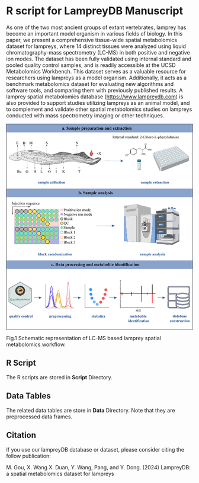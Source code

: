 # R script for LampreyDB Manuscript

As one of the two most ancient groups of extant vertebrates, lamprey has become an important model organism in various fields of biology. In this paper, we present a comprehensive tissue-wide spatial metabolomics dataset for lampreys, where 14 distinct tissues were analyzed using liquid chromatography-mass spectrometry (LC-MS) in both positive and negative ion modes. The dataset has been fully validated using internal standard and pooled quality control samples, and is readily accessible at the UCSD Metabolomics Workbench. This dataset serves as a valuable resource for researchers using lampreys as a model organism. Additionally, it acts as a benchmark metabolomics dataset for evaluating new algorithms and software tools, and comparing them with previously published results. A lamprey spatial metabolomics database (https://www.lampreydb.com) is also provided to support studies utilizing lampreys as an animal model, and to complement and validate other spatial metabolomics studies on lampreys conducted with mass spectrometry imaging or other techniques.

<img src="https://github.com/YonghuiDong/LampreyStat/blob/main/Fig/Fig1.jpg" align="center" alt="" width="700"/></center>

Fig.1 Schematic representation of LC-MS based lamprey spatial metabolomics workflow.

## R Script

The R scripts are stored in **Script** Directory.

## Data Tables

The related data tables are store in **Data** Directory. Note that they are preprocessed data frames.

## Citation

If you use our lampreyDB database or dataset, please consider citing the follow publication:

M. Gou, X. Wang X. Duan, Y. Wang, Pang, and Y. Dong. (2024) LampreyDB: a spatial metabolomics dataset for lampreys

